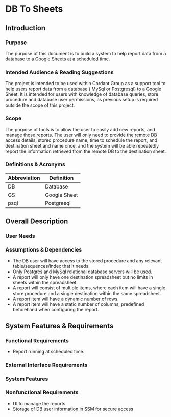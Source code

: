 # DB To Sheets

## Introduction

### Purpose

The purpose of this document is to build a system to help report data from a database to a Google Sheets at a scheduled
time.

### Intended Audience & Reading Suggestions

The project is intended to be used within Cordant Group as a support tool to help users report data from a database (
MySql or Postgresql) to a Google Sheet. It is intended for users with knowledge of database queries, store procedure and
database user permissions, as previous setup is required outside the scope of this project.

### Scope

The purpose of tools is to allow the user to easily add new reports, and manage those reports. The user will only need
to provide the remote DB access details, stored procedure name, time to schedule the report, and destination sheet and
name once, and the system will be able repeatedly report the information retrieved from the remote DB to the destination
sheet.

### Definitions & Acronyms

| Abbreviation | Definition   |
|--------------|--------------|
| DB           | Database     |
| GS           | Google Sheet |
| psql         | Postgresql   |

## Overall Description

### User Needs

### Assumptions & Dependencies

- The DB user will have access to the stored procedure and any relevant table/sequences/index that it needs.
- Only Postgres and MySql relational database servers will be used.
- A report will only have one destination spreadsheet but no limits in sheets within the spreadsheet.
- A report will consist of multiple items, where each item will have a single store procedure and a single destination
  within the same spreadsheet.
- A report item will have a dynamic number of rows.
- A report item will have a static number of columns, predefined beforehand when configuring the report.

## System Features & Requirements

### Functional Requirements

- Report running at scheduled time.

### External Interface Requirements

### System Features

### Nonfunctional Requirements

- UI to manage the reports
- Storage of DB user information in SSM for secure access
